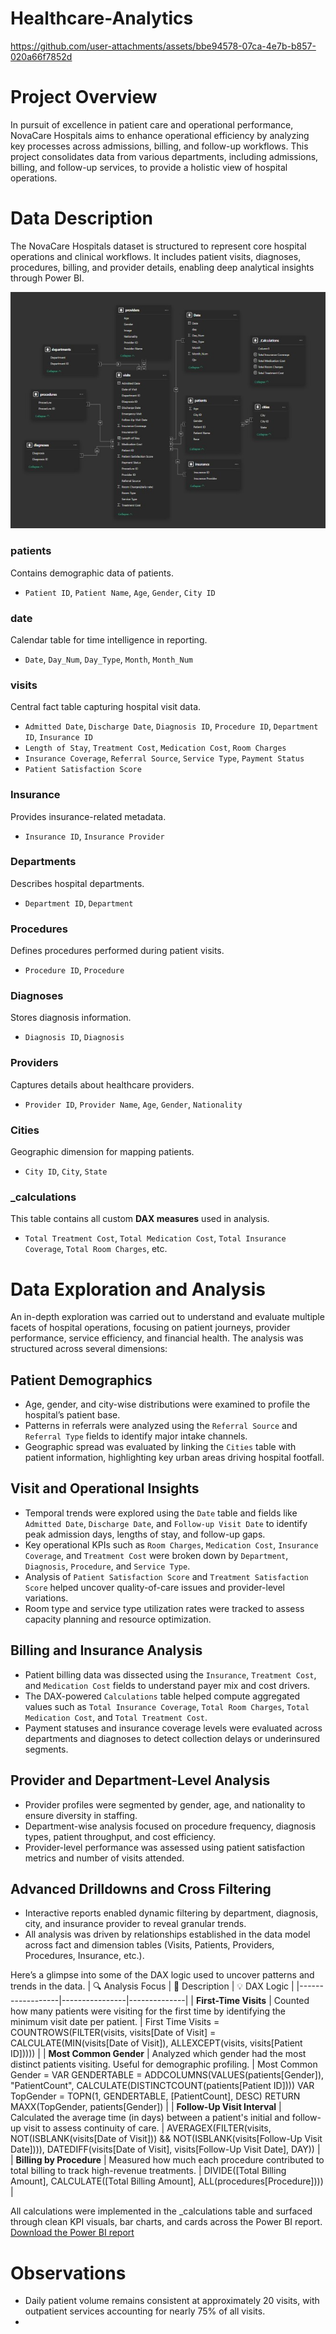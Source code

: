 # Healthcare-Analytics
https://github.com/user-attachments/assets/bbe94578-07ca-4e7b-b857-020a66f7852d

# Project Overview
In pursuit of excellence in patient care and operational performance, NovaCare Hospitals aims to enhance operational efficiency by analyzing key processes across admissions, billing, and follow-up workflows. This project consolidates data from various departments, including admissions, billing, and follow-up services, to provide a holistic view of hospital operations. 

# Data Description
The NovaCare Hospitals dataset is structured to represent core hospital operations and clinical workflows. It includes patient visits, diagnoses, procedures, billing, and provider details, enabling deep analytical insights through Power BI.

![Healthcare-Analytics](Images/datamodel.jpg)
### patients
Contains demographic data of patients.
- `Patient ID`, `Patient Name`, `Age`, `Gender`, `City ID`

### date
Calendar table for time intelligence in reporting.
- `Date`, `Day_Num`, `Day_Type`, `Month`, `Month_Num`

### visits
Central fact table capturing hospital visit data.
- `Admitted Date`, `Discharge Date`, `Diagnosis ID`, `Procedure ID`, `Department ID`, `Insurance ID`
- `Length of Stay`, `Treatment Cost`, `Medication Cost`, `Room Charges`
- `Insurance Coverage`, `Referral Source`, `Service Type`, `Payment Status`
- `Patient Satisfaction Score`

### Insurance
Provides insurance-related metadata.
- `Insurance ID`, `Insurance Provider`

### Departments
Describes hospital departments.
- `Department ID`, `Department`

### Procedures
Defines procedures performed during patient visits.
- `Procedure ID`, `Procedure`

### Diagnoses
Stores diagnosis information.
- `Diagnosis ID`, `Diagnosis`

### Providers
Captures details about healthcare providers.
- `Provider ID`, `Provider Name`, `Age`, `Gender`, `Nationality`

### Cities
Geographic dimension for mapping patients.
- `City ID`, `City`, `State`

### _calculations
This table contains all custom **DAX measures** used in analysis.
- `Total Treatment Cost`, `Total Medication Cost`, `Total Insurance Coverage`, `Total Room Charges`, etc.

# Data Exploration and Analysis

An in-depth exploration was carried out to understand and evaluate multiple facets of hospital operations, focusing on patient journeys, provider performance, service efficiency, and financial health. The analysis was structured across several dimensions:

## Patient Demographics
- Age, gender, and city-wise distributions were examined to profile the hospital’s patient base.
- Patterns in referrals were analyzed using the `Referral Source` and `Referral Type` fields to identify major intake channels.
- Geographic spread was evaluated by linking the `Cities` table with patient information, highlighting key urban areas driving hospital footfall.

## Visit and Operational Insights
- Temporal trends were explored using the `Date` table and fields like `Admitted Date`, `Discharge Date`, and `Follow-up Visit Date` to identify peak admission days, lengths of stay, and follow-up gaps.
- Key operational KPIs such as `Room Charges`, `Medication Cost`, `Insurance Coverage`, and `Treatment Cost` were broken down by `Department`, `Diagnosis`, `Procedure`, and `Service Type`.
- Analysis of `Patient Satisfaction Score` and `Treatment Satisfaction Score` helped uncover quality-of-care issues and provider-level variations.
- Room type and service type utilization rates were tracked to assess capacity planning and resource optimization.

## Billing and Insurance Analysis
- Patient billing data was dissected using the `Insurance`, `Treatment Cost`, and `Medication Cost` fields to understand payer mix and cost drivers.
- The DAX-powered `Calculations` table helped compute aggregated values such as `Total Insurance Coverage`, `Total Room Charges`, `Total Medication Cost`, and `Total Treatment Cost`.
- Payment statuses and insurance coverage levels were evaluated across departments and diagnoses to detect collection delays or underinsured segments.

## Provider and Department-Level Analysis
- Provider profiles were segmented by gender, age, and nationality to ensure diversity in staffing.
- Department-wise analysis focused on procedure frequency, diagnosis types, patient throughput, and cost efficiency.
- Provider-level performance was assessed using patient satisfaction metrics and number of visits attended.

## Advanced Drilldowns and Cross Filtering
- Interactive reports enabled dynamic filtering by department, diagnosis, city, and insurance provider to reveal granular trends.
- All analysis was driven by relationships established in the data model across fact and dimension tables (Visits, Patients, Providers, Procedures, Insurance, etc.).

Here’s a glimpse into some of the DAX logic used to uncover patterns and trends in the data.
| 🔍 Analysis Focus | 📝 Description | 💡 DAX Logic |
|------------------|----------------|--------------|
| **First-Time Visits** | Counted how many patients were visiting for the first time by identifying the minimum visit date per patient. | First Time Visits = COUNTROWS(FILTER(visits, visits[Date of Visit] = CALCULATE(MIN(visits[Date of Visit]), ALLEXCEPT(visits, visits[Patient ID])))) |
| **Most Common Gender** | Analyzed which gender had the most distinct patients visiting. Useful for demographic profiling. | Most Common Gender = VAR GENDERTABLE = ADDCOLUMNS(VALUES(patients[Gender]), "PatientCount", CALCULATE(DISTINCTCOUNT(patients[Patient ID]))) VAR TopGender = TOPN(1, GENDERTABLE, [PatientCount], DESC) RETURN MAXX(TopGender, patients[Gender]) |
| **Follow-Up Visit Interval** | Calculated the average time (in days) between a patient's initial and follow-up visit to assess continuity of care. | AVERAGEX(FILTER(visits, NOT(ISBLANK(visits[Date of Visit])) && NOT(ISBLANK(visits[Follow-Up Visit Date]))), DATEDIFF(visits[Date of Visit], visits[Follow-Up Visit Date], DAY)) |
| **Billing by Procedure** | Measured how much each procedure contributed to total billing to track high-revenue treatments. | DIVIDE([Total Billing Amount], CALCULATE([Total Billing Amount], ALL(procedures[Procedure]))) |

All calculations were implemented in the _calculations table and surfaced through clean KPI visuals, bar charts, and cards across the Power BI report.
[Download the Power BI report](Healthcare_analytics_Final_Report.pbix)

# Observations
- Daily patient volume remains consistent at approximately 20 visits, with outpatient services accounting for nearly 75% of all visits.
- 
